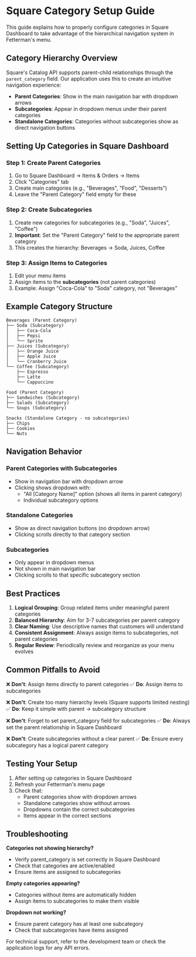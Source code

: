 # Square Category Setup Guide

This guide explains how to properly configure categories in Square Dashboard to take advantage of the hierarchical navigation system in Fetterman's menu.

## Category Hierarchy Overview

Square's Catalog API supports parent-child relationships through the `parent_category` field. Our application uses this to create an intuitive navigation experience:

- **Parent Categories**: Show in the main navigation bar with dropdown arrows
- **Subcategories**: Appear in dropdown menus under their parent categories
- **Standalone Categories**: Categories without subcategories show as direct navigation buttons

## Setting Up Categories in Square Dashboard

### Step 1: Create Parent Categories

1. Go to Square Dashboard → Items & Orders → Items
2. Click "Categories" tab
3. Create main categories (e.g., "Beverages", "Food", "Desserts")
4. Leave the "Parent Category" field empty for these

### Step 2: Create Subcategories

1. Create new categories for subcategories (e.g., "Soda", "Juices", "Coffee")
2. **Important**: Set the "Parent Category" field to the appropriate parent category
3. This creates the hierarchy: Beverages → Soda, Juices, Coffee

### Step 3: Assign Items to Categories

1. Edit your menu items
2. Assign items to the **subcategories** (not parent categories)
3. Example: Assign "Coca-Cola" to "Soda" category, not "Beverages"

## Example Category Structure

```
Beverages (Parent Category)
├── Soda (Subcategory)
│   ├── Coca-Cola
│   ├── Pepsi
│   └── Sprite
├── Juices (Subcategory)
│   ├── Orange Juice
│   ├── Apple Juice
│   └── Cranberry Juice
└── Coffee (Subcategory)
    ├── Espresso
    ├── Latte
    └── Cappuccino

Food (Parent Category)
├── Sandwiches (Subcategory)
├── Salads (Subcategory)
└── Soups (Subcategory)

Snacks (Standalone Category - no subcategories)
├── Chips
├── Cookies
└── Nuts
```

## Navigation Behavior

### Parent Categories with Subcategories
- Show in navigation bar with dropdown arrow
- Clicking shows dropdown with:
  - "All [Category Name]" option (shows all items in parent category)
  - Individual subcategory options

### Standalone Categories
- Show as direct navigation buttons (no dropdown arrow)
- Clicking scrolls directly to that category section

### Subcategories
- Only appear in dropdown menus
- Not shown in main navigation bar
- Clicking scrolls to that specific subcategory section

## Best Practices

1. **Logical Grouping**: Group related items under meaningful parent categories
2. **Balanced Hierarchy**: Aim for 3-7 subcategories per parent category
3. **Clear Naming**: Use descriptive names that customers will understand
4. **Consistent Assignment**: Always assign items to subcategories, not parent categories
5. **Regular Review**: Periodically review and reorganize as your menu evolves

## Common Pitfalls to Avoid

❌ **Don't**: Assign items directly to parent categories
✅ **Do**: Assign items to subcategories

❌ **Don't**: Create too many hierarchy levels (Square supports limited nesting)
✅ **Do**: Keep it simple with parent → subcategory structure

❌ **Don't**: Forget to set parent_category field for subcategories
✅ **Do**: Always set the parent relationship in Square Dashboard

❌ **Don't**: Create subcategories without a clear parent
✅ **Do**: Ensure every subcategory has a logical parent category

## Testing Your Setup

1. After setting up categories in Square Dashboard
2. Refresh your Fetterman's menu page
3. Check that:
   - Parent categories show with dropdown arrows
   - Standalone categories show without arrows
   - Dropdowns contain the correct subcategories
   - Items appear in the correct sections

## Troubleshooting

**Categories not showing hierarchy?**
- Verify parent_category is set correctly in Square Dashboard
- Check that categories are active/enabled
- Ensure items are assigned to subcategories

**Empty categories appearing?**
- Categories without items are automatically hidden
- Assign items to subcategories to make them visible

**Dropdown not working?**
- Ensure parent category has at least one subcategory
- Check that subcategories have items assigned

For technical support, refer to the development team or check the application logs for any API errors.